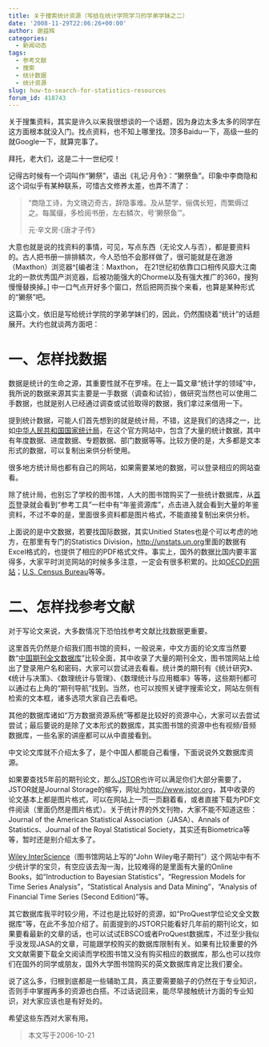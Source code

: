 ```yaml
---
title: 关于搜索统计资源（写给在统计学院学习的学弟学妹之二）
date: '2008-11-29T22:06:26+00:00'
author: 谢益辉
categories:
  - 新闻动态
tags:
  - 参考文献
  - 搜索
  - 统计数据
  - 统计资源
slug: how-to-search-for-statistics-resources
forum_id: 418743
---
```


关于搜集资料，其实是许久以来我很想谈的一个话题，因为身边太多太多的同学在这方面根本就没入门。找点资料，也不知上哪里找。顶多Baidu一下，高级一些的就Google一下，就算完事了。<!--more-->

拜托，老大们，这是二十一世纪哎！

记得古时候有一个词叫作“獭祭”，语出《礼记·月令》：“獭祭鱼”。印象中李商隐和这个词似乎有某种联系，可惜古文修养太差，也弄不清了：

> “商隐工诗，为文瑰迈奇古，辞隐事难。及从楚学，俪偶长短，而繁缛过之。每属缀，多检阅书册，左右鳞次，号‘獭祭鱼’”。
>
> 元·辛文房·《唐才子传》

大意也就是说的找资料的事情，可见，写点东西（无论文人与否），都是要资料的。古人把书册一排排鳞次，今人恐怕不会那样做了，很可能就是在遨游（Maxthon）浏览器^[编者注：Maxthon， 在21世纪初依靠口口相传风靡大江南北的一款优秀国产浏览器，后被功能强大的Chorme以及有强大推广的360，搜狗慢慢替换掉。] 中一口气点开好多个窗口，然后把网页挨个来看，也算是某种形式的“獭祭”吧。

这篇小文，依旧是写给统计学院的学弟学妹们的，因此，仍然围绕着“统计”的话题展开。大约也就谈两方面吧：

# 一、怎样找数据

数据是统计的生命之源，其重要性就不在罗嗦。在上一篇文章“统计学的领域”中，我所说的数据来源其实主要是一手数据（调查和试验），做研究当然也可以使用二手数据，也就是别人已经通过调查或试验取得的数据，我们拿过来借用一下。

提到统计数据，可能人们首先想到的就是统计局，不错，这是我们的选择之一，比如[中华人民共和国国家统计局](http://www.stats.gov.cn/)，在这个官方网站中，包含了大量的统计数据，其中有年度数据、进度数据、专题数据、部门数据等等。比较方便的是，大多都是文本形式的数据，可以复制出来供分析使用。

很多地方统计局也都有自己的网站，如果需要某地的数据，可以登录相应的网站查看。

除了统计局，也别忘了学校的图书馆，人大的图书馆购买了一些统计数据库，从[首页]( http://www.lib.ruc.edu.cn)登录就会看到“参考工具”一栏中有“年鉴资源库”，点击进入就会看到大量的年鉴资料，不过不幸的是，里面很多资料都是图片格式，不能直接复制出来供分析。

上面说的是中文数据，若要找国际数据，其实Unitied States也是个可以考虑的地方，在那里有专门的Statistics Division，<http://unstats.un.org>里面的数据有Excel格式的，也提供了相应的PDF格式文件。事实上，国外的数据比国内要丰富得多，大家平时浏览网站的时候多多注意，一定会有很多积累的。比如[OECD的网站](http://www.oecd.org)；[U.S. Census Bureau](http://www.census.gov)等等。

# 二、怎样找参考文献

对于写论文来说，大多数情况下恐怕找参考文献比找数据更重要。

这里首先仍然是介绍我们图书馆的资料，一般说来，中文方面的论文库当然要数“[中国期刊全文数据库](http://www.edu.cnki.net/)”比较全面，其中收录了大量的期刊全文，图书馆网站上给出了登录用户名和密码，大家可以尝试进去看看。统计类的期刊有《统计研究》、《统计与决策》、《数理统计与管理》、《数理统计与应用概率》等等，这些期刊都可以通过右上角的“期刊导航”找到。当然，也可以按照关键字搜索论文，网站左侧有检索的文本框，诸多选项大家自己去看吧。

其他的数据库诸如“万方数据资源系统”等都是比较好的资源中心，大家可以去尝试尝试；最后要说的是除了文本形式的数据库，其实图书馆的资源中也有视频/音频数据库，一些名家的讲座都可以从中直接看到。

中文论文库就不介绍太多了，是个中国人都能自己看懂，下面说说外文数据库资源。

如果要查找5年前的期刊论文，那么[JSTOR](http://www.jstor.org)也许可以满足你们大部分需要了，JSTOR就是Journal Storage的缩写，网址为<http://www.jstor.org>，其中收录的论文基本上都是图片格式，可以在网站上一页一页翻着看，或者直接下载为PDF文件阅读（里面仍然是图片格式）。关于统计界的外文刊物，大家不能不知道这些：Journal of the American Statistical Association（JASA）、Annals of Statistics、Journal of the Royal Statistical Society，其实还有Biometrica等等，暂时还是别介绍太多了。

[Wiley InterScience](http://www.interscience.wiley.com)（图书馆网站上写的“John Wiley电子期刊”）这个网站中有不少统计学的宝贝，有空应该去淘一淘，比较难得的是里面有大量的Online Books，如“Introduction to Bayesian Statistics”，“Regression Models for Time Series Analysis”，“Statistical Analysis and Data Mining”，“Analysis of Financial Time Series (Second Edition)”等。

其它数据库我平时较少用，不过也是比较好的资源，如“ProQuest学位论文全文数据库”等，在此不多加介绍了。前面提到的JSTOR只能看好几年前的期刊论文，如果要看最新的文章的话，也可以试试EBSCO或者ProQuest数据库，不过至少我似乎没发现JASA的文章，可能跟学校购买的数据库限制有关。如果有比较重要的外文文献需要下载全文阅读而学校图书馆又没有购买相应的数据库，那么也可以找你们在国外的同学或朋友，国外大学图书馆购买的英文数据库肯定比我们要全。

说了这么多，归根到底都是一些辅助工具，真正要需要脑子的仍然在于专业知识，否则手中掌握再多的资源也白搭。不过话说回来，能尽早接触统计方面的专业知识，对大家应该也是有好处的。

希望这些东西对大家有用。

> 本文写于2006-10-21
